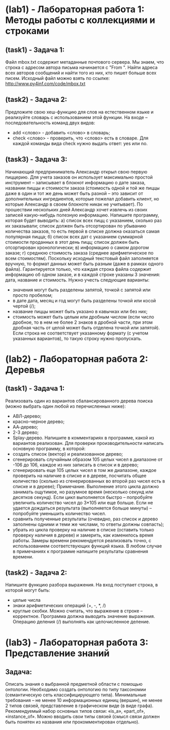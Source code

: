 # (lab1) - Лабораторная работа 1: Методы работы с коллекциями и строками
## (task1) - Задача 1:
Файл mbox.txt содержит метаданные почтового сервера. Мы знаем, что строка с адресом автора письма начинается с "From ". 
Найти адреса всех авторов сообщений и найти того из них, кто пишет больше всех писем. 
Исходный файл можно взять по ссылке: http://www.py4inf.com/code/mbox.txt
## (task2) - Задача 2:
Предложите свою хеш-функцию для слов на естественном языке и реализуйте словарь с использованием этой функции. 
  На входе – последовательность команд двух видов:
- add <слово> - добавить <слово> в словарь;
- check <слово> - проверить, что <слово> есть в словаре.
Для каждой команды вида check нужно выдать ответ: yes или no.
## (task3) - Задача 3:
Начинающий предприниматель Александр открыл свою первую пиццерию.
Для учета заказов он использует максимально простой инструмент – записывает в блокнот информацию о дате заказа, 
названии пиццы и стоимости заказа (стоимость одной и той же пиццы даже в один и тот же день может быть разной – это 
зависит от дополнительных ингредиентов, которые пожелал добавить клиент, но которые Александр в своем блокноте никак 
не учитывает). По прошествии нескольких дней Александр хочет извлечь из своих записей какую-нибудь полезную информацию. 
Напишите программу, которая будет выводить:
а) список всех пицц с указанием, сколько раз их заказывали; список должен быть отсортирован по убыванию количества 
 заказов, то есть первой в списке должна оказаться самая популярная пицца;
б) список всех дат с указанием суммарной стоимости проданных в этот день пицц; список должен быть отсортирован 
хронологически;
в) информацию о самом дорогом заказе;
г) среднюю стоимость заказа (среднее арифметическое по всем стоимостям). 
Поскольку исходный текстовый файл заполняется вручную, то формат данных может быть разным (даже в рамках одного файла). 
Гарантируется только, что каждая строка файла содержит информацию об одном заказе, и в каждой строке указаны 3 значения: 
дата, название и стоимость. Нужно учесть следующие варианты:
- значения могут быть разделены запятой, точкой с запятой или просто пробелом;
- в дате дата, месяц и год могут быть разделены точкой или косой чертой (/);
- название пиццы может быть указано в кавычках или без них;
- стоимость может быть целым или дробным числом (если число дробное, то в нем не более 2 знаков в дробной части, 
при этом дробная часть от целой может быть отделена точкой или запятой).
Если строка не соответствует указанному формату (с учетом указанных вариантов), то такую строку нужно пропускать.
# (lab2) - Лабораторная работа 2: Деревья
## (task1) - Задача 1:
Реализовать один из вариантов сбалансированного дерева поиска (можно выбрать один любой из перечисленных ниже):
- АВЛ-дерево;
- красно-черное дерево;
- АА-дерево;
- 2-3 дерево;
- Splay-дерево.
Напишите в комментариях в программе, какой из вариантов реализован.
Для проверки производительности написать основную программу, в которой:
- создать список (вектор) и реализованное дерево;
- сгенерировать случайным образом 105 целых чисел в диапазоне от -106 до 106, каждое из них записать в список и в дерево;
- сгенерировать еще 105 целых чисел в том же диапазоне, каждое проверить на наличие в списке и в дереве, посчитать общее 
количество (сколько из сгенерированных во второй раз чисел есть в списке и в дереве);
Примечание. Выполнение этого цикла должно занимать ощутимое, но разумное время (несколько секунд или десятков секунд). 
Если цикл выполняется быстро – попробуйте увеличить количество чисел до 3*105 или еще больше. Если не удается дождаться
результата (выполняется больше минуты) – попробуйте уменьшить количество чисел.
- сравнить полученные результаты (очевидно, раз список и дерево заполнены одними и теми же числами, то ответы должны совпасть);
- убрать из цикла проверку на наличие в списке (оставить только проверку наличия в дереве) и замерить, как изменилось время работы.
Замеры времени рекомендуется реализовать точно, с использованием соответствующих функций языка. В любом случае в примечаниях к программе 
напишите результаты сравнения времени.
## (task2) - Задача 2:
Напишите функцию разбора выражения.
На вход поступает строка, в которой могут быть:
- целые числа
- знаки арифметических операций (+, -, *, /)
- круглые скобки.
Можно считать, что выражение в строке – корректное.
Программа должна выводить значение выражения.
Операцию деления (/) выполнять как целочисленное деление.
# (lab3) - Лабораторная работа 3: Представление знаний
## Задача:
Описать знания о выбранной предметной области с помощью онтологии. Необходимо создать онтологию по типу таксономии (семантическую сеть 			классифицирующего типа).
Минимальные требования – не менее 10 информационных единиц (вершин), не менее 2 типов связей, представление в графическом виде (в виде графа).
Рекомендуемый набор основных типов связи: «is_a», «part_of», «instance_of».
Можно вводить свои типы связей (смысл связи должен быть понятен из названия или прокомментирован отдельно).
